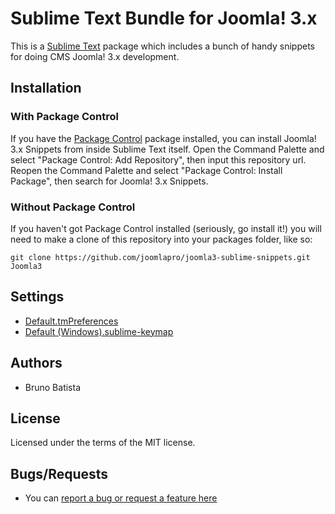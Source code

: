 Sublime Text Bundle for Joomla! 3.x
===================================

This is a [Sublime Text][sublime] package which includes a bunch of handy snippets for doing CMS Joomla! 3.x development.

## Installation ##

### With Package Control ###

If you have the [Package Control][package_control] package installed, you can install Joomla! 3.x Snippets from inside Sublime Text itself. Open the Command Palette and select "Package Control: Add Repository", then input this repository url. Reopen the Command Palette and select "Package Control: Install Package", then search for Joomla! 3.x Snippets.

### Without Package Control ###

If you haven't got Package Control installed (seriously, go install it!) you will need to make a clone of this repository into your packages folder, like so:

    git clone https://github.com/joomlapro/joomla3-sublime-snippets.git Joomla3

## Settings ##

* [Default.tmPreferences](https://gist.github.com/brunobatista/5151657)
* [Default (Windows).sublime-keymap](https://gist.github.com/brunobatista/4737853)

## Authors ##

* Bruno Batista

## License ##

Licensed under the terms of the MIT license.

## Bugs/Requests ##

* You can [report a bug or request a feature here](http://github.com/joomlapro/joomla3-bundle/issues)

[sublime]: http://www.sublimetext.com/
[package_control]: http://wbond.net/sublime_packages/package_control